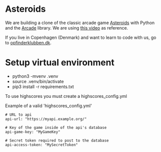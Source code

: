 # Asteroids
We are building a clone of the classic arcade game [Asteroids](https://en.wikipedia.org/wiki/Asteroids_(video_game)) with Python and the [Arcade](https://api.arcade.academy) library. We are using [this video](https://youtu.be/_TKiRvGfw3Q) as reference.

If you live in Copenhagen (Denmark) and want to learn to code with us, go to [opfinderklubben.dk](https://www.opfinderklubben.dk/programmering-for-born/). 

# Setup virtual environment

* python3 -mvenv .venv
* source .venv/bin/activate
* pip3 install -r requirements.txt

To use highscores you must create a highscores_config.yml


Example of a valid 'highscores_config.yml'
```
# URL to api
api-url: "https://myapi.example.org/"

# Key of the game inside of the api's database
api-game-key: "MyGameKey"

# Secret token required to post to the database
api-access-token: "MySecretToken"
```
